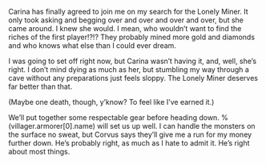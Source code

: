 Carina has finally agreed to join me on my search for the Lonely Miner. It only took asking and begging over and over and over and over, but she came around. I knew she would. I mean, who wouldn’t want to find the riches of the first player!?!? They probably mined more gold and diamonds and who knows what else than I could ever dream.

I was going to set off right now, but Carina wasn’t having it, and, well, she’s right. I don’t mind dying as much as her, but stumbling my way through a cave without any preparations just feels sloppy. The Lonely Miner deserves far better than that.


(Maybe one death, though,  y’know? To feel like I’ve earned it.)


We’ll put together some respectable gear before heading down. %(villager.armorer[0].name) will set us up well. I can handle the monsters on the surface no sweat, but Corvus says they’ll give me a run for my money further down. He’s probably right, as much as I hate to admit it. He’s right about most things.
